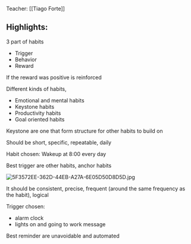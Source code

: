 Teacher: [[Tiago Forte]]

## Highlights:

3 part of habits
- Trigger
- Behavior
- Reward

If the reward was positive is reinforced

Different kinds of habits,
- Emotional and mental habits
- Keystone habits
- Productivity habits
- Goal oriented habits

Keystone are one that form structure for other habits to build on

Should be short, specific, repeatable,  daily

Habit chosen: Wakeup at 8:00 every day

Best trigger are other habits, anchor habits

![5F3572EE-362D-44EB-A27A-6E05D50D8D5D.jpg](5F3572EE-362D-44EB-A27A-6E05D50D8D5D.jpg)

It should be consistent, precise, frequent (around the same frequency as the habit), logical

Trigger chosen: 
- alarm clock
- lights on and going to work message

Best reminder are unavoidable and automated












